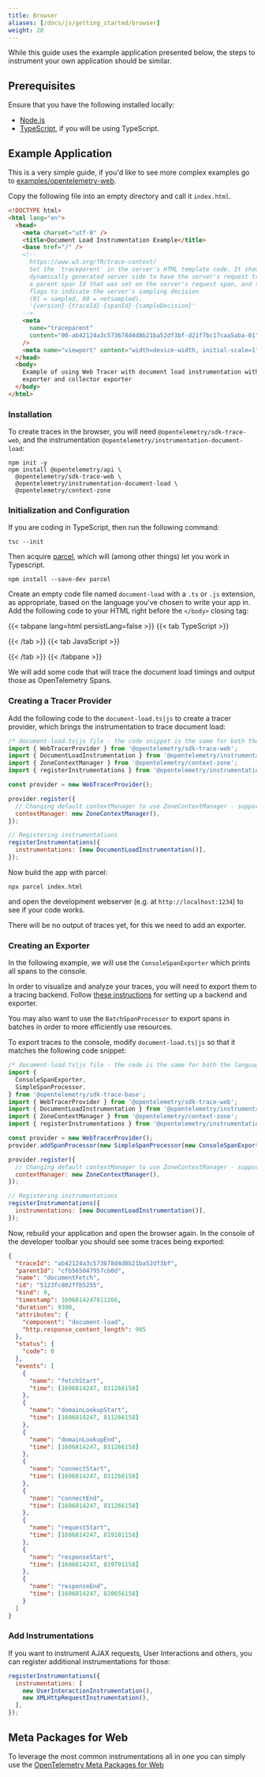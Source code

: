 ```yaml
---
title: Browser
aliases: [/docs/js/getting_started/browser]
weight: 20
---
```


While this guide uses the example application presented below, the steps to
instrument your own application should be similar.

## Prerequisites

Ensure that you have the following installed locally:

- [Node.js](https://nodejs.org/en/download/)
- [TypeScript](https://www.typescriptlang.org/download), if you will be using
  TypeScript.

## Example Application

This is a very simple guide, if you'd like to see more complex examples go to
[examples/opentelemetry-web](https://github.com/open-telemetry/opentelemetry-js/tree/main/examples/opentelemetry-web).

Copy the following file into an empty directory and call it `index.html`.

```html
<!DOCTYPE html>
<html lang="en">
  <head>
    <meta charset="utf-8" />
    <title>Document Load Instrumentation Example</title>
    <base href="/" />
    <!--
      https://www.w3.org/TR/trace-context/
      Set the `traceparent` in the server's HTML template code. It should be
      dynamically generated server side to have the server's request trace Id,
      a parent span Id that was set on the server's request span, and the trace
      flags to indicate the server's sampling decision
      (01 = sampled, 00 = notsampled).
      '{version}-{traceId}-{spanId}-{sampleDecision}'
    -->
    <meta
      name="traceparent"
      content="00-ab42124a3c573678d4d8b21ba52df3bf-d21f7bc17caa5aba-01"
    />
    <meta name="viewport" content="width=device-width, initial-scale=1" />
  </head>
  <body>
    Example of using Web Tracer with document load instrumentation with console
    exporter and collector exporter
  </body>
</html>
```

### Installation

To create traces in the browser, you will need `@opentelemetry/sdk-trace-web`,
and the instrumentation `@opentelemetry/instrumentation-document-load`:

```shell
npm init -y
npm install @opentelemetry/api \
  @opentelemetry/sdk-trace-web \
  @opentelemetry/instrumentation-document-load \
  @opentelemetry/context-zone
```

### Initialization and Configuration

If you are coding in TypeScript, then run the following command:

```shell
tsc --init
```

Then acquire [parcel](https://parceljs.org/), which will (among other things)
let you work in Typescript.

```shell
npm install --save-dev parcel
```

Create an empty code file named `document-load` with a `.ts` or `.js` extension,
as appropriate, based on the language you've chosen to write your app in. Add
the following code to your HTML right before the `</body>` closing tag:

<!-- prettier-ignore-start -->
{{< tabpane lang=html persistLang=false >}}
{{< tab TypeScript >}}
<script type="module" src="document-load.ts"></script>
{{< /tab >}}
{{< tab JavaScript >}}
<script type="module" src="document-load.js"></script>
{{< /tab >}}
{{< /tabpane >}}
<!-- prettier-ignore-end -->

We will add some code that will trace the document load timings and output those
as OpenTelemetry Spans.

### Creating a Tracer Provider

Add the following code to the `document-load.ts|js` to create a tracer provider,
which brings the instrumentation to trace document load:

```js
/* document-load.ts|js file - the code snippet is the same for both the languages */
import { WebTracerProvider } from '@opentelemetry/sdk-trace-web';
import { DocumentLoadInstrumentation } from '@opentelemetry/instrumentation-document-load';
import { ZoneContextManager } from '@opentelemetry/context-zone';
import { registerInstrumentations } from '@opentelemetry/instrumentation';

const provider = new WebTracerProvider();

provider.register({
  // Changing default contextManager to use ZoneContextManager - supports asynchronous operations - optional
  contextManager: new ZoneContextManager(),
});

// Registering instrumentations
registerInstrumentations({
  instrumentations: [new DocumentLoadInstrumentation()],
});
```

Now build the app with parcel:

```shell
npx parcel index.html
```

and open the development webserver (e.g. at `http://localhost:1234`) to see if
your code works.

There will be no output of traces yet, for this we need to add an exporter.

### Creating an Exporter

In the following example, we will use the `ConsoleSpanExporter` which prints all
spans to the console.

In order to visualize and analyze your traces, you will need to export them to a
tracing backend. Follow [these instructions](../../exporters) for setting up a
backend and exporter.

You may also want to use the `BatchSpanProcessor` to export spans in batches in
order to more efficiently use resources.

To export traces to the console, modify `document-load.ts|js` so that it matches
the following code snippet:

```js
/* document-load.ts|js file - the code is the same for both the languages */
import {
  ConsoleSpanExporter,
  SimpleSpanProcessor,
} from '@opentelemetry/sdk-trace-base';
import { WebTracerProvider } from '@opentelemetry/sdk-trace-web';
import { DocumentLoadInstrumentation } from '@opentelemetry/instrumentation-document-load';
import { ZoneContextManager } from '@opentelemetry/context-zone';
import { registerInstrumentations } from '@opentelemetry/instrumentation';

const provider = new WebTracerProvider();
provider.addSpanProcessor(new SimpleSpanProcessor(new ConsoleSpanExporter()));

provider.register({
  // Changing default contextManager to use ZoneContextManager - supports asynchronous operations - optional
  contextManager: new ZoneContextManager(),
});

// Registering instrumentations
registerInstrumentations({
  instrumentations: [new DocumentLoadInstrumentation()],
});
```

Now, rebuild your application and open the browser again. In the console of the
developer toolbar you should see some traces being exported:

```json
{
  "traceId": "ab42124a3c573678d4d8b21ba52df3bf",
  "parentId": "cfb565047957cb0d",
  "name": "documentFetch",
  "id": "5123fc802ffb5255",
  "kind": 0,
  "timestamp": 1606814247811266,
  "duration": 9390,
  "attributes": {
    "component": "document-load",
    "http.response_content_length": 905
  },
  "status": {
    "code": 0
  },
  "events": [
    {
      "name": "fetchStart",
      "time": [1606814247, 811266158]
    },
    {
      "name": "domainLookupStart",
      "time": [1606814247, 811266158]
    },
    {
      "name": "domainLookupEnd",
      "time": [1606814247, 811266158]
    },
    {
      "name": "connectStart",
      "time": [1606814247, 811266158]
    },
    {
      "name": "connectEnd",
      "time": [1606814247, 811266158]
    },
    {
      "name": "requestStart",
      "time": [1606814247, 819101158]
    },
    {
      "name": "responseStart",
      "time": [1606814247, 819791158]
    },
    {
      "name": "responseEnd",
      "time": [1606814247, 820656158]
    }
  ]
}
```

### Add Instrumentations

If you want to instrument AJAX requests, User Interactions and others, you can
register additional instrumentations for those:

```javascript
registerInstrumentations({
  instrumentations: [
    new UserInteractionInstrumentation(),
    new XMLHttpRequestInstrumentation(),
  ],
});
```

## Meta Packages for Web

To leverage the most common instrumentations all in one you can simply use the
[OpenTelemetry Meta Packages for Web](https://www.npmjs.com/package/@opentelemetry/auto-instrumentations-web)
